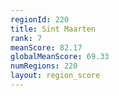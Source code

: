 ```yaml
---
regionId: 220
title: Sint Maarten
rank: 7
meanScore: 82.17
globalMeanScore: 69.33
numRegions: 220
layout: region_score
---
```

